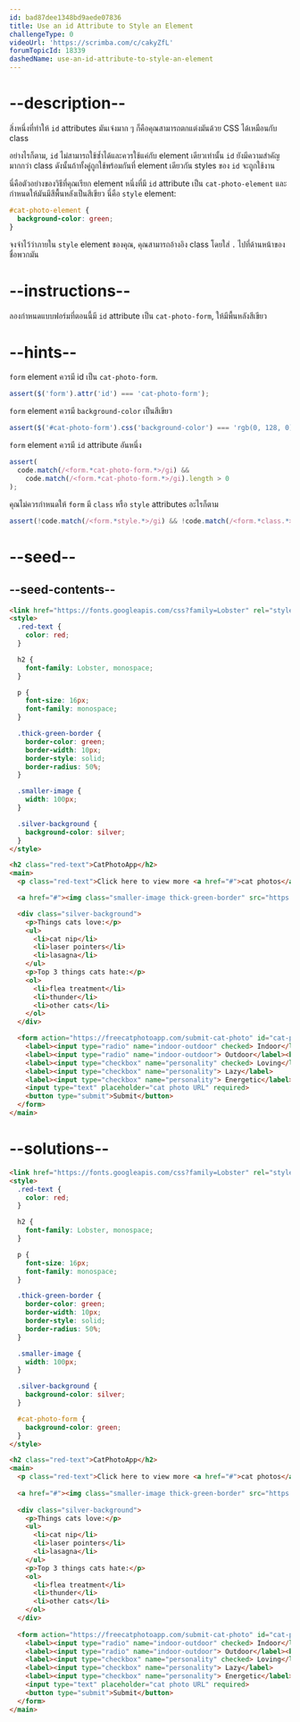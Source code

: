 ```yaml
---
id: bad87dee1348bd9aede07836
title: Use an id Attribute to Style an Element
challengeType: 0
videoUrl: 'https://scrimba.com/c/cakyZfL'
forumTopicId: 18339
dashedName: use-an-id-attribute-to-style-an-element
---
```


# --description--

สิ่งหนึ่งที่ทำให้ `id` attributes มันเจ๋งมาก ๆ ก็คือคุณสามารถตกแต่งมันด้วย CSS ได้เหมือนกับ class

อย่างไรก็ตาม, `id` ไม่สามารถใช้ซ้ำได้และควรใช้แค่กับ element เดียวเท่านั้น
`id` ยังมีความสำคัญมากกว่า class
ดังนั้นถ้าทั้งคู่ถูกใช้พร้อมกันที่ element เดียวกัน 
styles ของ `id` จะถูกใช้งาน

นี่คือตัวอย่างของวิธีที่คุณเรียก element หนึ่งที่มี `id` attribute เป็น  `cat-photo-element` และกำหนดให้มันมีสีพื้นหลังเป็นสีเขียว
นี่คือ `style` element:

```css
#cat-photo-element {
  background-color: green;
}
```

จงจำไว้ว่าภายใน `style` element ของคุณ, คุณสามารถอ้างอิง class โดยใส่ `.` ไปที่ด้านหน้าของชื่อพวกมัน

# --instructions--

ลองกำหนดแบบฟอร์มที่ตอนนี้มี `id` attribute เป็น `cat-photo-form`, ให้มีพื้นหลังสีเขียว

# --hints--

`form` element ควรมี id เป็น `cat-photo-form`.

```js
assert($('form').attr('id') === 'cat-photo-form');
```

`form` element ควรมี `background-color` เป็นสีเขียว

```js
assert($('#cat-photo-form').css('background-color') === 'rgb(0, 128, 0)');
```

`form` element ควรมี `id` attribute อันหนึ่ง

```js
assert(
  code.match(/<form.*cat-photo-form.*>/gi) &&
    code.match(/<form.*cat-photo-form.*>/gi).length > 0
);
```

คุณไม่ควรกำหนดให้ `form` มี `class` หรือ `style` attributes อะไรก็ตาม

```js
assert(!code.match(/<form.*style.*>/gi) && !code.match(/<form.*class.*>/gi));
```

# --seed--

## --seed-contents--

```html
<link href="https://fonts.googleapis.com/css?family=Lobster" rel="stylesheet" type="text/css">
<style>
  .red-text {
    color: red;
  }

  h2 {
    font-family: Lobster, monospace;
  }

  p {
    font-size: 16px;
    font-family: monospace;
  }

  .thick-green-border {
    border-color: green;
    border-width: 10px;
    border-style: solid;
    border-radius: 50%;
  }

  .smaller-image {
    width: 100px;
  }

  .silver-background {
    background-color: silver;
  }
</style>

<h2 class="red-text">CatPhotoApp</h2>
<main>
  <p class="red-text">Click here to view more <a href="#">cat photos</a>.</p>

  <a href="#"><img class="smaller-image thick-green-border" src="https://cdn.freecodecamp.org/curriculum/cat-photo-app/relaxing-cat.jpg" alt="A cute orange cat lying on its back."></a>

  <div class="silver-background">
    <p>Things cats love:</p>
    <ul>
      <li>cat nip</li>
      <li>laser pointers</li>
      <li>lasagna</li>
    </ul>
    <p>Top 3 things cats hate:</p>
    <ol>
      <li>flea treatment</li>
      <li>thunder</li>
      <li>other cats</li>
    </ol>
  </div>

  <form action="https://freecatphotoapp.com/submit-cat-photo" id="cat-photo-form">
    <label><input type="radio" name="indoor-outdoor" checked> Indoor</label>
    <label><input type="radio" name="indoor-outdoor"> Outdoor</label><br>
    <label><input type="checkbox" name="personality" checked> Loving</label>
    <label><input type="checkbox" name="personality"> Lazy</label>
    <label><input type="checkbox" name="personality"> Energetic</label><br>
    <input type="text" placeholder="cat photo URL" required>
    <button type="submit">Submit</button>
  </form>
</main>
```

# --solutions--

```html
<link href="https://fonts.googleapis.com/css?family=Lobster" rel="stylesheet" type="text/css">
<style>
  .red-text {
    color: red;
  }

  h2 {
    font-family: Lobster, monospace;
  }

  p {
    font-size: 16px;
    font-family: monospace;
  }

  .thick-green-border {
    border-color: green;
    border-width: 10px;
    border-style: solid;
    border-radius: 50%;
  }

  .smaller-image {
    width: 100px;
  }

  .silver-background {
    background-color: silver;
  }

  #cat-photo-form {
    background-color: green;
  }
</style>

<h2 class="red-text">CatPhotoApp</h2>
<main>
  <p class="red-text">Click here to view more <a href="#">cat photos</a>.</p>
  
  <a href="#"><img class="smaller-image thick-green-border" src="https://cdn.freecodecamp.org/curriculum/cat-photo-app/relaxing-cat.jpg" alt="A cute orange cat lying on its back."></a>
  
  <div class="silver-background">
    <p>Things cats love:</p>
    <ul>
      <li>cat nip</li>
      <li>laser pointers</li>
      <li>lasagna</li>
    </ul>
    <p>Top 3 things cats hate:</p>
    <ol>
      <li>flea treatment</li>
      <li>thunder</li>
      <li>other cats</li>
    </ol>
  </div>
  
  <form action="https://freecatphotoapp.com/submit-cat-photo" id="cat-photo-form">
    <label><input type="radio" name="indoor-outdoor" checked> Indoor</label>
    <label><input type="radio" name="indoor-outdoor"> Outdoor</label><br>
    <label><input type="checkbox" name="personality" checked> Loving</label>
    <label><input type="checkbox" name="personality"> Lazy</label>
    <label><input type="checkbox" name="personality"> Energetic</label><br>
    <input type="text" placeholder="cat photo URL" required>
    <button type="submit">Submit</button>
  </form>
</main>
```
